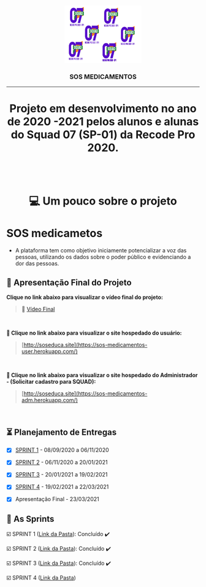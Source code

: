 <br>

<p align="center">
      <img src="/Imagens_Geral/SQUAD.jpeg" width="200" height="150">
      <h3 align="center">SOS MEDICAMENTOS </h3>
<p align="center">

<hr>

<h1 align="center">
  
  Projeto em desenvolvimento no ano de 2020 -2021 pelos alunos e alunas do Squad 07 (SP-01) da Recode Pro 2020.
 
<h1 align="center">
<br>


💻 Um pouco sobre o projeto

# SOS medicametos
 * A plataforma tem como objetivo iniciamente potencializar a voz das pessoas, utilizando os dados sobre o poder público e evidenciando a dor das pessoas.

## :camera_flash: Apresentação Final do Projeto

**Clique no link abaixo para visualizar o vídeo final do projeto:**  
> :movie_camera: [Vídeo Final](https://www.youtube.com/watch?v=cWM9avianpg&feature=youtu.be)

<br>


**:link: Clique no link abaixo para visualizar o site hospedado do usuário:**
>  [http://soseduca.site](https://sos-medicamentos-user.herokuapp.com/)

<br>


**:link: Clique no link abaixo para visualizar o site hospedado do Administrador - (Solicitar cadastro para SQUAD):**
>  [http://soseduca.site](https://sos-medicamentos-adm.herokuapp.com/) 

<br>
 
 ## :hourglass_flowing_sand: Planejamento de Entregas

- [x] [SPRINT 1](https://github.com/Squad007/Projeto_Squad07/tree/main/SPRINT_01) - 08/09/2020 a 06/11/2020

- [x] [SPRINT 2](https://github.com/Squad007/Projeto_Squad07/tree/main/SPRINT_02) - 06/11/2020 a 20/01/2021

- [x] [SPRINT 3](https://github.com/Squad007/Projeto_Squad07/tree/main/SPRINT_03) - 20/01/2021 a 19/02/2021

- [x] [SPRINT 4](https://github.com/Squad007/Projeto_Squad07/tree/main/SPRINT_04) - 19/02/2021 a 22/03/2021

- [x] Apresentação Final - 23/03/2021



## :calendar: As Sprints

☑️ SPRINT 1 ([Link da Pasta](https://github.com/Squad007/Projeto_Squad07/tree/main/SPRINT_01)): Concluído :heavy_check_mark:

☑️ SPRINT 2 ([Link da Pasta](https://github.com/Squad007/Projeto_Squad07/tree/main/SPRINT_02)): Concluído :heavy_check_mark:

☑️ SPRINT 3 ([Link da Pasta](https://github.com/Squad007/Projeto_Squad07/tree/main/SPRINT_03)): Concluído :heavy_check_mark:

☑️ SPRINT 4 ([Link da Pasta](https://github.com/Squad007/Projeto_Squad07/tree/main/SPRINT_04))

<br>
